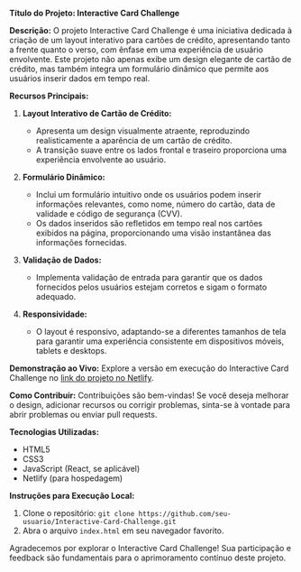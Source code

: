 **Título do Projeto: Interactive Card Challenge**

**Descrição:** O projeto Interactive Card Challenge é uma iniciativa dedicada à criação de um layout interativo para cartões de crédito, apresentando tanto a frente quanto o verso, com ênfase em uma experiência de usuário envolvente. Este projeto não apenas exibe um design elegante de cartão de crédito, mas também integra um formulário dinâmico que permite aos usuários inserir dados em tempo real.

**Recursos Principais:**

1.  **Layout Interativo de Cartão de Crédito:**
    
    -   Apresenta um design visualmente atraente, reproduzindo realisticamente a aparência de um cartão de crédito.
    -   A transição suave entre os lados frontal e traseiro proporciona uma experiência envolvente ao usuário.
2.  **Formulário Dinâmico:**
    
    -   Inclui um formulário intuitivo onde os usuários podem inserir informações relevantes, como nome, número do cartão, data de validade e código de segurança (CVV).
    -   Os dados inseridos são refletidos em tempo real nos cartões exibidos na página, proporcionando uma visão instantânea das informações fornecidas.
3.  **Validação de Dados:**
    
    -   Implementa validação de entrada para garantir que os dados fornecidos pelos usuários estejam corretos e sigam o formato adequado.
4.  **Responsividade:**
    
    -   O layout é responsivo, adaptando-se a diferentes tamanhos de tela para garantir uma experiência consistente em dispositivos móveis, tablets e desktops.

**Demonstração ao Vivo:** Explore a versão em execução do Interactive Card Challenge no [link do projeto no Netlify](https://dynamic-entremet-88d17c.netlify.app/).

**Como Contribuir:** Contribuições são bem-vindas! Se você deseja melhorar o design, adicionar recursos ou corrigir problemas, sinta-se à vontade para abrir problemas ou enviar pull requests.

**Tecnologias Utilizadas:**

-   HTML5
-   CSS3
-   JavaScript (React, se aplicável)
-   Netlify (para hospedagem)

**Instruções para Execução Local:**

1.  Clone o repositório: `git clone https://github.com/seu-usuario/Interactive-Card-Challenge.git`
2.  Abra o arquivo `index.html` em seu navegador favorito.

Agradecemos por explorar o Interactive Card Challenge! Sua participação e feedback são fundamentais para o aprimoramento contínuo deste projeto.